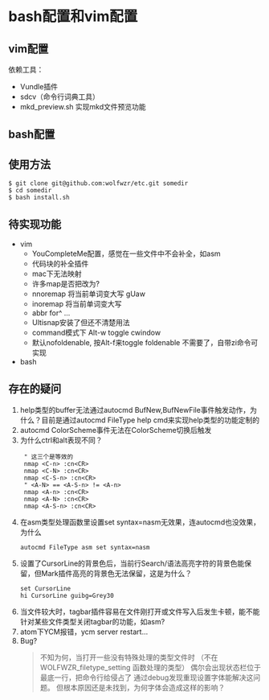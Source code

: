 bash配置和vim配置
=================


vim配置
-------

依赖工具：
- Vundle插件
- sdcv（命令行词典工具）
- mkd_preview.sh 实现mkd文件预览功能

bash配置
--------


使用方法
--------

```
$ git clone git@github.com:wolfwzr/etc.git somedir
$ cd somedir
$ bash install.sh
```

待实现功能
----------

- vim
    - YouCompleteMe配置，感觉在一些文件中不会补全，如asm
    - 代码块的补全插件
    - mac下无法映射<A-->
    - 许多<buffer>map是否把<Leader>改为<localleader>?
    - nnoremap <A-u> 将当前单词变大写 gUaw
    - inoremap <A-u> 将当前单词变大写
    - abbr for^ ...
    - Ultisnap安装了但还不清楚用法
    - command模式下 Alt-w toggle cwindow
    - 默认nofoldenable, 按Alt-f来toggle foldenable 不需要了，自带zi命令可实现
- bash

存在的疑问
----------

1. help类型的buffer无法通过autocmd BufNew,BufNewFile事件触发动作，为什么？目前是通过autocmd FileType help cmd来实现help类型的功能定制的
2. autocmd ColorScheme事件无法在ColorScheme切换后触发
3. 为什么ctrl和alt表现不同？
   ``` 
    " 这三个是等效的
    nmap <C-n> :cn<CR>
    nmap <C-N> :cn<CR>
    nmap <C-S-n> :cn<CR>
    " <A-N> == <A-S-n> != <A-n>
    nmap <A-n> :cn<CR>
    nmap <A-N> :cn<CR>
    nmap <A-S-n> :cn<CR>
   ``` 
4. 在asm类型处理函数里设置set syntax=nasm无效果，连autocmd也没效果，为什么
    ```
    autocmd FileType asm set syntax=nasm
    ```
5. 设置了CursorLine的背景色后，当前行Search/语法高亮字符的背景色能保留，但Mark插件高亮的背景色无法保留，这是为什么？
    ```
    set CursorLine
    hi CursorLine guibg=Grey30
    ```
6. 当文件较大时，tagbar插件容易在文件刚打开或文件写入后发生卡顿，能不能针对某些文件类型关闭tagbar的功能，如asm?
7. atom下YCM报错，ycm server restart...
8. Bug?
    >不知为何，当打开一些没有特殊处理的类型文件时
    >（不在 WOLFWZR_filetype_setting 函数处理的类型）
    >偶尔会出现状态栏位于最底一行，把命令行给侵占了
    >通过debug发现重现设置字体能解决这问题。
    >但根本原因还是未找到，为何字体会造成这样的影响？
